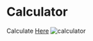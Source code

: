 # Calculator
Calculate <a href="https://bhushanthapa.github.io/Calculator/">Here</a>
![calculator](https://user-images.githubusercontent.com/95372432/170437473-c613ea56-eb3c-4236-9277-671f38f6c65a.PNG)
